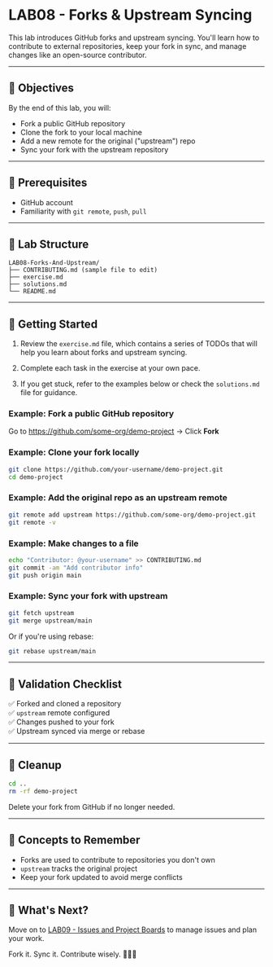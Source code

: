 # LAB08 - Forks & Upstream Syncing

This lab introduces GitHub forks and upstream syncing. You'll learn how to contribute to external repositories, keep your fork in sync, and manage changes like an open-source contributor.

---

## 🎯 Objectives

By the end of this lab, you will:
- Fork a public GitHub repository
- Clone the fork to your local machine
- Add a new remote for the original ("upstream") repo
- Sync your fork with the upstream repository

---

## 🧰 Prerequisites

- GitHub account
- Familiarity with `git remote`, `push`, `pull`

---

## 📁 Lab Structure

```
LAB08-Forks-And-Upstream/
├── CONTRIBUTING.md (sample file to edit)
├── exercise.md
├── solutions.md
└── README.md
```

---

## 🚀 Getting Started

1. Review the `exercise.md` file, which contains a series of TODOs that will help you learn about forks and upstream syncing.

2. Complete each task in the exercise at your own pace.

3. If you get stuck, refer to the examples below or check the `solutions.md` file for guidance.

### Example: Fork a public GitHub repository

Go to https://github.com/some-org/demo-project → Click **Fork**

### Example: Clone your fork locally

```bash
git clone https://github.com/your-username/demo-project.git
cd demo-project
```

### Example: Add the original repo as an upstream remote

```bash
git remote add upstream https://github.com/some-org/demo-project.git
git remote -v
```

### Example: Make changes to a file

```bash
echo "Contributor: @your-username" >> CONTRIBUTING.md
git commit -am "Add contributor info"
git push origin main
```

### Example: Sync your fork with upstream

```bash
git fetch upstream
git merge upstream/main
```
Or if you're using rebase:
```bash
git rebase upstream/main
```

---

## 🧪 Validation Checklist

✅ Forked and cloned a repository  
✅ `upstream` remote configured  
✅ Changes pushed to your fork  
✅ Upstream synced via merge or rebase

---

## 🧹 Cleanup
```bash
cd ..
rm -rf demo-project
```
Delete your fork from GitHub if no longer needed.

---

## 🧠 Concepts to Remember
- Forks are used to contribute to repositories you don't own
- `upstream` tracks the original project
- Keep your fork updated to avoid merge conflicts

---

## 💬 What's Next?
Move on to [LAB09 - Issues and Project Boards](../LAB09-Issues-And-Boards/) to manage issues and plan your work.

Fork it. Sync it. Contribute wisely. 🍴🔄🌐

